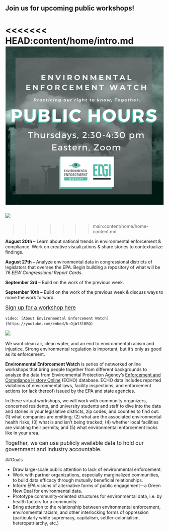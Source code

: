 <!--This is the main content file to edit for this page. It is embedded in src/pages/index.js, which adds additional content-->

## Join us for upcoming public workshops!

<<<<<<< HEAD:content/home/intro.md
![EEW Public Hours Thursdays 2:30-4:30PM Eastern, Zoom](./public-hours.png)
=======
![](https://www.environmentalenforcementwatch.org/wp-content/uploads/2020/08/Screen-Shot-2020-08-14-at-1.54.58-PM-649x649.png)
>>>>>>> main:content/home/home-content.md

**August 20th –** Learn about national trends in environmental enforcement & compliance. Work on creative visualizations & share stories to contextualize findings.

**August 27th –** Analyze environmental data in congressional districts of legislators that oversee the EPA. Begin building a repository of what will be 76 *EEW Congressional Report Cards*.

**September 3rd –** Build on the work of the previous week.

**September 10th –** Build on the work of the previous week & discuss ways to move the work forward.

<big>[Sign up for a workshop here](https://docs.google.com/forms/d/e/1FAIpQLSecS_MMcDyMlF_BMECQeOvCGPBtAa5lGIM5chDL_7iXfPH-NA/viewform)</big>

`video: [About Environmental Enforcement Watch](https://youtube.com/embed/k-OjWt5lBRQ)`

![](https://www.environmentalenforcementwatch.org/wp-content/uploads/2020/08/EEW-Web_Icon_Color-649x649.png)

We want clean air, clean water, and an end to environmental racism and injustice. Strong environmental regulation is important, but it’s only as good as its enforcement.

**Environmental Enforcement Watch** is series of networked online workshops that bring people together from different backgrounds to analyze the data from Environmental Protection Agency’s  [Enforcement and Compliance History Online](https://echo.epa.gov/) (ECHO) database. ECHO data includes reported violations of environmental laws, facility inspections, and enforcement actions (or lack thereof) issued by the EPA and state agencies.

In these virtual workshops, we will work with community organizers, concerned residents, and university students and staff to dive into the data and stories in your legislative districts, zip codes, and counties to find out: (1) what companies are emitting; (2) what are the associated environmental health risks; (3) what is and isn’t being tracked; (4) whether local facilities are violating their permits; and (5) what environmental enforcement looks like in your area.

<big>Together, we can use publicly available data to hold our government and industry accountable.</big>

##Goals

* Draw large-scale public attention to lack of environmental enforcement.
* Work with partner organizations, especially marginalized communities, to build data efficacy through mutually beneficial relationships.
* Inform EPA visions of alternative forms of public engagement—a Green New Deal for environmental data.
* Prototype community-oriented structures for environmental data, i.e. by health factors for a community.
* Bring attention to the relationship between environmental enforcement, environmental racism, and other interlocking forms of oppression (particularly white supremacy, capitalism, settler-colonialism, heteropatriarchy, etc.)